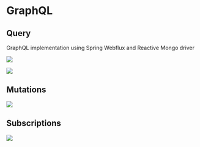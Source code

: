 # GraphQL

## Query
GraphQL implementation using Spring Webflux and Reactive Mongo driver

![](https://i.imgur.com/bwsasBI.png)


![](https://i.imgur.com/1eFkEYh.png)

## Mutations

![](https://i.imgur.com/iiOg7FT.png)

## Subscriptions

![](https://i.imgur.com/WVj3oif.png)

